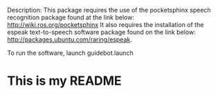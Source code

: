 Description:
This package requires the use of the pocketsphinx speech recognition package found 
at the link below:
        http://wiki.ros.org/pocketsphinx
It also requires the installation of the espeak text-to-speech software package
found on the link below:
        http://packages.ubuntu.com/raring/espeak.


To run the software, launch guidebot.launch
# This is my README
